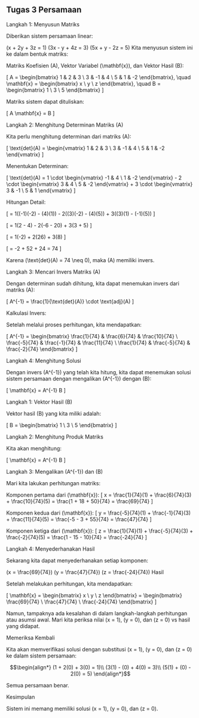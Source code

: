 ## Tugas 3 Persamaan

Langkah 1: Menyusun Matriks

Diberikan sistem persamaan linear:

(x + 2y + 3z = 1)
(3x - y + 4z = 3)
(5x + y - 2z = 5)
Kita menyusun sistem ini ke dalam bentuk matriks:

Matriks Koefisien (A), Vektor Variabel (\mathbf{x}), dan Vektor Hasil (B):

[ A = \begin{bmatrix} 1 & 2 & 3 \ 3 & -1 & 4 \ 5 & 1 & -2 \end{bmatrix}, \quad \mathbf{x} = \begin{bmatrix} x \ y \ z \end{bmatrix}, \quad B = \begin{bmatrix} 1 \ 3 \ 5 \end{bmatrix} ]

Matriks sistem dapat dituliskan:

[ A \mathbf{x} = B ]

Langkah 2: Menghitung Determinan Matriks (A)

Kita perlu menghitung determinan dari matriks (A):

[ \text{det}(A) = \begin{vmatrix} 1 & 2 & 3 \ 3 & -1 & 4 \ 5 & 1 & -2 \end{vmatrix} ]

Menentukan Determinan:

[ \text{det}(A) = 1 \cdot \begin{vmatrix} -1 & 4 \ 1 & -2 \end{vmatrix} - 2 \cdot \begin{vmatrix} 3 & 4 \ 5 & -2 \end{vmatrix} + 3 \cdot \begin{vmatrix} 3 & -1 \ 5 & 1 \end{vmatrix} ]

Hitungan Detail:

[ = 1((-1)(-2) - (4)(1)) - 2((3)(-2) - (4)(5)) + 3((3)(1) - (-1)(5)) ]

[ = 1(2 - 4) - 2(-6 - 20) + 3(3 + 5) ]

[ = 1(-2) + 2(26) + 3(8) ]

[ = -2 + 52 + 24 = 74 ]

Karena (\text{det}(A) = 74 \neq 0), maka (A) memiliki invers.

Langkah 3: Mencari Invers Matriks (A)

Dengan determinan sudah dihitung, kita dapat menemukan invers dari matriks (A):

[ A^{-1} = \frac{1}{\text{det}(A)} \cdot \text{adj}(A) ]

Kalkulasi Invers:

Setelah melalui proses perhitungan, kita mendapatkan:

[ A^{-1} = \begin{bmatrix} \frac{1}{74} & \frac{6}{74} & \frac{10}{74} \ \frac{-5}{74} & \frac{-1}{74} & \frac{11}{74} \ \frac{1}{74} & \frac{-5}{74} & \frac{-2}{74} \end{bmatrix} ]

Langkah 4: Menghitung Solusi

Dengan invers (A^{-1}) yang telah kita hitung, kita dapat menemukan solusi sistem persamaan dengan mengalikan (A^{-1}) dengan (B):

[ \mathbf{x} = A^{-1} B ]

Langkah 1: Vektor Hasil (B)

Vektor hasil (B) yang kita miliki adalah:

[ B = \begin{bmatrix} 1 \ 3 \ 5 \end{bmatrix} ]

Langkah 2: Menghitung Produk Matriks

Kita akan menghitung:

[ \mathbf{x} = A^{-1} B ]

Langkah 3: Mengalikan (A^{-1}) dan (B)

Mari kita lakukan perhitungan matriks:

Komponen pertama dari (\mathbf{x}):
[ x = \frac{1}{74}(1) + \frac{6}{74}(3) + \frac{10}{74}(5) = \frac{1 + 18 + 50}{74} = \frac{69}{74} ]

Komponen kedua dari (\mathbf{x}):
[ y = \frac{-5}{74}(1) + \frac{-1}{74}(3) + \frac{11}{74}(5) = \frac{-5 - 3 + 55}{74} = \frac{47}{74} ]

Komponen ketiga dari (\mathbf{x}):
[ z = \frac{1}{74}(1) + \frac{-5}{74}(3) + \frac{-2}{74}(5) = \frac{1 - 15 - 10}{74} = \frac{-24}{74} ]

Langkah 4: Menyederhanakan Hasil

Sekarang kita dapat menyederhanakan setiap komponen:

(x = \frac{69}{74})
(y = \frac{47}{74})
(z = \frac{-24}{74})
Hasil

Setelah melakukan perhitungan, kita mendapatkan:

[ \mathbf{x} = \begin{bmatrix} x \ y \ z \end{bmatrix} = \begin{bmatrix} \frac{69}{74} \ \frac{47}{74} \ \frac{-24}{74} \end{bmatrix} ]

Namun, tampaknya ada kesalahan di dalam langkah-langkah perhitungan atau asumsi awal. Mari kita periksa nilai (x = 1), (y = 0), dan (z = 0) vs hasil yang didapat.

Memeriksa Kembali

Kita akan memverifikasi solusi dengan substitusi (x = 1), (y = 0), dan (z = 0) ke dalam sistem persamaan:

$$\begin{align*}
(1 + 2(0) + 3(0) = 1)\\
(3(1) - (0) + 4(0) = 3)\\
(5(1) + (0) - 2(0) = 5)
\end{align*}$$

Semua persamaan benar.

Kesimpulan

Sistem ini memang memiliki solusi (x = 1), (y = 0), dan (z = 0).